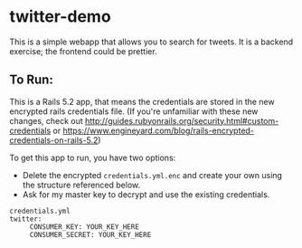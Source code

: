 # twitter-demo

This is a simple webapp that allows you to search for tweets. It is a backend exercise; the frontend could be prettier.

## To Run:
This is a Rails 5.2 app, that means the credentials are stored in the new encrypted rails credentials file. (If you're unfamiliar with these new changes, check out http://guides.rubyonrails.org/security.html#custom-credentials or https://www.engineyard.com/blog/rails-encrypted-credentials-on-rails-5.2) 

To get this app to run, you have two options:
  - Delete the encrypted `credentials.yml.enc` and create your own using the structure referenced below.
  - Ask for my master key to decrypt and use the existing credentials.
  
 ```
 credentials.yml
 twitter:
      CONSUMER_KEY: YOUR_KEY_HERE
      CONSUMER_SECRET: YOUR_KEY_HERE
